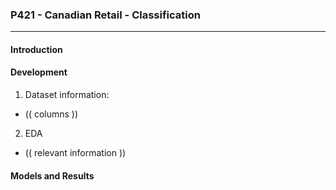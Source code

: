 ### P421 - Canadian Retail - Classification
-----

#### Introduction
 

#### Development
1. Dataset information:
* (( columns ))

2. EDA
* (( relevant information ))

#### Models and Results



